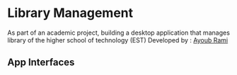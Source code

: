 # Library Management
As part of an academic project, building a desktop application that manages library of the higher school of technology (EST)
Developed by : [Ayoub Rami](https://github.com/ayoubrami)
## App Interfaces